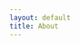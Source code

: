 ```yaml
---
layout: default
title: About
---
```


<!-- React 컴포넌트가 들어갈 위치 -->
<div id="about-page"></div> <!-- 여기에 Tabs 및 Card 컴포넌트가 들어갑니다 -->


<!-- Webpack 빌드된 React 코드 삽입 -->
<script src="{{ '/assets/js/bundle.js' | relative_url }}"></script>
